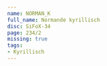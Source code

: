 ```yaml
---
name: NORMAN_K
full_name: Normande kyrillisch
disc: SiFoX-34
page: 234/2
missing: true
tags:
- Kyrillisch
---
```

